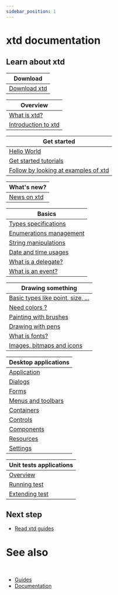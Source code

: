 ```yaml
---
sidebar_position: 1
---
```


# xtd documentation

## Learn about xtd

| Download                        |
| ------------------------------- |
| [Download xtd](/docs/downloads) |

| Overview                                                                       |
| ------------------------------------------------------------------------------ |
| [What is xtd?](/docs/documentation/guides/Overview/what_is_xtd)                |
| [Introduction to xtd](/docs/documentation/guides/Overview/introduction_to_xtd) |

| Get started                                                                                               |
| --------------------------------------------------------------------------------------------------------- |
| [Hello World](/docs/documentation/guides/get_started/hello_world)                                       |
| [Get started tutorials](/docs/documentation/guides/Overview/Tutorials)                                    |
| [Follow by looking at examples of xtd](https://github.com/gammasoft71/xtd/blob/master/examples/README.md) |

| What's new?                                                |
| ---------------------------------------------------------- |
| [News on xtd](/docs/news) |

| Basics                                                                                     |
| ------------------------------------------------------------------------------------------ |
| [Types specifications](/docs/documentation/guides/xtd.core/types_overview/types)         |
| [Enumerations management](/docs/documentation/guides/xtd.core/types_overview/enum_class) |
| [String manipulations](/docs/documentation/guides/xtd.core/types_overview/string)        |
| [Date and time usages](/docs/documentation/guides/xtd.core/types_overview/date_time)     |
| [What is a delegate?](/docs/documentation/guides/xtd.core/types_overview/delegates)      |
| [What is an event?](/docs/documentation/guides/xtd.core/types_overview/events)           |

| Drawing something                                                   |
| ------------------------------------------------------------------- |
| [Basic types like point, size, ...](/docs/documentation/guides/xtd.drawing/points_sizes_and_rectangles) |
| [Need colors ?](/docs/documentation/guides/xtd.drawing/colors)                                          |
| [Painting with brushes](/docs/documentation/guides/xtd.drawing/brushes)                                 |
| [Drawing with pens](/docs/documentation/guides/xtd.drawing/pens)                                        |
| [What is fonts?](/docs/documentation/guides/xtd.drawing/fonts)                                          |
| [Images, bitmaps and icons](/docs/documentation/guides/xtd.drawing/images)                              |

| Desktop applications                         |
| -------------------------------------------- |
| [Application](/docs/documentation/guides/xtd.forms/Overview/application_overview)       |
| [Dialogs](/docs/documentation/guides/xtd.forms/Overview/dialogs)                        |
| [Forms](/docs/documentation/guides/xtd.forms/Overview/forms)                            |
| [Menus and toolbars](/docs/documentation/guides/xtd.forms/Overview/menus_and_toolbars)  |
| [Containers](/docs/documentation/guides/xtd.forms/Overview/containers)                  |
| [Controls](/docs/documentation/guides/xtd.forms/Overview/controls)                      |
| [Components](/docs/documentation/guides/xtd.forms/Overview/components)                  |
| [Resources](/docs/documentation/guides/xtd.core/resources)                              |
| [Settings](/docs/documentation/guides/xtd.core/settings)                                |

| Unit tests applications                                                                           |
| ------------------------------------------------------------------------------------------------- |
| [Overview](/docs/documentation/guides/xtd.tunit/Overview/tunit_overview)                          |
| [Running test](/docs/documentation/guides/xtd.tunit/Overview/writing_applicaion_running_test)     |
| [Extending test](/docs/documentation/guides/xtd.tunit/Overview/writing_applicaion_extending_test) |

## Next step

* [Read xtd guides](/docs/documentation/guides)

# See also
​
* [Guides](/docs/documentation/guides)
* [Documentation](/docs/documentation)

[//]: # (https://learn.microsoft.com/en-us/dotnet/desktop/winforms/data/how-to-synchronize-multiple-controls?view=netdesktop-6.0)
